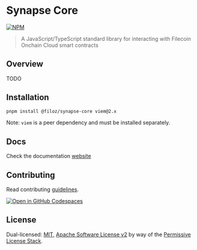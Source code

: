 # Synapse Core

[![NPM](https://nodei.co/npm/@filoz/synapse-core.svg?style=flat&data=n,v&color=blue)](https://nodei.co/npm/@filoz/synapse-core/)

> A JavaScript/TypeScript standard library for interacting with Filecoin Onchain Cloud smart contracts

## Overview

TODO

## Installation

```bash
pnpm install @filoz/synapse-core viem@2.x
```

Note: `viem` is a peer dependency and must be installed separately.

## Docs

Check the documentation [website](https://synapse.filecoin.services/)

## Contributing

Read contributing  [guidelines](../../.github/CONTRIBUTING.md).

[![Open in GitHub Codespaces](https://github.com/codespaces/badge.svg)](https://codespaces.new/FilOzone/synapse-sdk)

## License

Dual-licensed: [MIT](../../LICENSE.md), [Apache Software License v2](../../LICENSE.md) by way of the
[Permissive License Stack](https://protocol.ai/blog/announcing-the-permissive-license-stack/).
